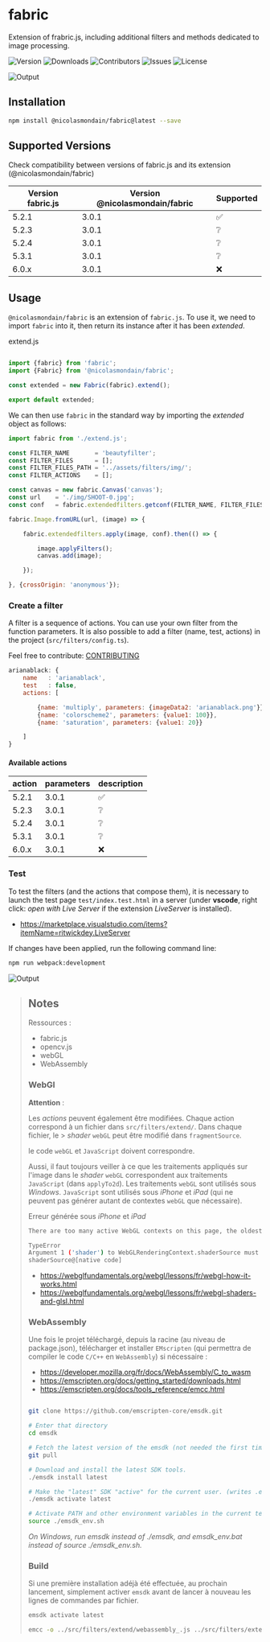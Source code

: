 # fabric

Extension of frabric.js, including additional filters and methods dedicated to image processing.

![Version](https://img.shields.io/github/package-json/version/nicolasmondain/fabric)
![Downloads](https://img.shields.io/npm/dm/@nicolasmondain/fabric.svg)
![Contributors](https://img.shields.io/github/contributors/nicolasmondain/fabric)
![Issues](https://img.shields.io/github/issues/nicolasmondain/fabric)
![License](https://img.shields.io/github/license/nicolasmondain/fabric)

![Output](/out/actionlighten-webgl.png)

## Installation

```bash
npm install @nicolasmondain/fabric@latest --save
```
## Supported Versions

Check compatibility between versions of fabric.js and its extension (@nicolasmondain/fabric)

| Version fabric.js | Version @nicolasmondain/fabric| Supported          |
| ----------------- | ----------------------------- | ------------------ |
| 5.2.1             | 3.0.1                         | :white_check_mark: |
| 5.2.3             | 3.0.1                         | :grey_question:    |
| 5.2.4             | 3.0.1                         | :grey_question:    |
| 5.3.1             | 3.0.1                         | :grey_question:    |
| 6.0.x             | 3.0.1                         | :x:                |
## Usage

`@nicolasmondain/fabric` is an extension of `fabric.js`.
To use it, we need to import `fabric` into it, then return its instance after it has been _extended_.

extend.js

```javascript

import {fabric} from 'fabric';
import {Fabric} from '@nicolasmondain/fabric';

const extended = new Fabric(fabric).extend();

export default extended;
```
We can then use `fabric` in the standard way by importing the _extended_ object as follows:

```javascript
import fabric from './extend.js';

const FILTER_NAME       = 'beautyfilter';
const FILTER_FILES      = [];
const FILTER_FILES_PATH = '../assets/filters/img/';
const FILTER_ACTIONS    = [];

const canvas = new fabric.Canvas('canvas');
const url    = './img/SHOOT-0.jpg';
const conf   = fabric.extendedfilters.getconf(FILTER_NAME, FILTER_FILES, FILTER_FILES_PATH, FILTER_ACTIONS);

fabric.Image.fromURL(url, (image) => {

	fabric.extendedfilters.apply(image, conf).then(() => {

		image.applyFilters();
		canvas.add(image);

	});

}, {crossOrigin: 'anonymous'});

```

### Create a filter

A filter is a sequence of actions.
You can use your own filter from the function parameters.
It is also possible to add a filter (name, test, actions) in the project (`src/filters/config.ts`).

Feel free to contribute: [CONTRIBUTING](CONTRIBUTING.md)

```js
arianablack: {
	name   : 'arianablack',
	test   : false,
	actions: [

		{name: 'multiply', parameters: {imageData2: 'arianablack.png'}},
		{name: 'colorscheme2', parameters: {value1: 100}},
		{name: 'saturation', parameters: {value1: 20}}

	]
}
```
#### Available actions

| action | parameters | description
| ----------------- | ----------------------------- | ------------------
| 5.2.1             | 3.0.1                         | :white_check_mark:
| 5.2.3             | 3.0.1                         | :grey_question:
| 5.2.4             | 3.0.1                         | :grey_question:
| 5.3.1             | 3.0.1                         | :grey_question:
| 6.0.x             | 3.0.1                         | :x:

### Test

To test the filters (and the actions that compose them), it is necessary to launch the test page `test/index.test.html` in a server (under __vscode__, right click: _open with Live Server_ if the extension _LiveServer_ is installed).

- https://marketplace.visualstudio.com/items?itemName=ritwickdey.LiveServer

If changes have been applied, run the following command line:

```bash
npm run webpack:development
```
![Output](/captures/screencapture-127-0-0-1-5501-test-index-test-html-2023-09-22-23_36_29.png)

>## Notes
>
> Ressources :
> * fabric.js
> * opencv.js
> * webGL
> * WebAssembly
>
> ### WebGl
>
> __Attention__ :
>
> Les _actions_ peuvent également être modifiées.
> Chaque action correspond à un fichier dans `src/filters/extend/`. Dans chaque fichier, le > _shader_ `webGL` peut être modifié dans `fragmentSource`.
>
>
> le code `webGL` et `JavaScript` doivent correspondre.
>
> Aussi, il faut toujours veiller à ce que les traitements appliqués sur l'image dans le _shader_ `webGL` correspondent aux traitements `JavaScript` (dans `applyTo2d`). Les traitements `webGL` sont utilisés sous _Windows_. `JavaScript` sont utilisés sous _iPhone_ et _iPad_ (qui ne peuvent pas générer autant de contextes `webGL` que nécessaire).
>
> Erreur générée sous _iPhone_ et _iPad_
>
> ```bash
> There are too many active WebGL contexts on this page, the oldest context will be lost.
>
> TypeError
> Argument 1 ('shader') to WebGLRenderingContext.shaderSource must be an instance of WebGLShader
> shaderSource@[native code]
> ```
> - https://webglfundamentals.org/webgl/lessons/fr/webgl-how-it-works.html
> - https://webglfundamentals.org/webgl/lessons/fr/webgl-shaders-and-glsl.html
>
> ### WebAssembly
>
> Une fois le projet téléchargé, depuis la racine (au niveau de package.json), télécharger et installer `EMscripten` (qui permettra de compiler le code `C/C++` en `WebAssembly`) si nécessaire :
>
> - https://developer.mozilla.org/fr/docs/WebAssembly/C_to_wasm
> - https://emscripten.org/docs/getting_started/downloads.html
> - https://emscripten.org/docs/tools_reference/emcc.html
>
> ```bash
>
> git clone https://github.com/emscripten-core/emsdk.git
>
> # Enter that directory
> cd emsdk
>
> # Fetch the latest version of the emsdk (not needed the first time you clone)
> git pull
>
> # Download and install the latest SDK tools.
> ./emsdk install latest
>
> # Make the "latest" SDK "active" for the current user. (writes .emscripten file)
> ./emsdk activate latest
>
> # Activate PATH and other environment variables in the current terminal
> source ./emsdk_env.sh
> ```
>
> _On Windows, run emsdk instead of ./emsdk, and emsdk_env.bat instead of source ./emsdk_env.sh._
>
> ### Build
>
>
> Si une première installation adéjà été effectuée, au prochain lancement, simplement activer `emsdk` avant de lancer à nouveau les lignes de commandes par fichier.
>
> ```bash
> emsdk activate latest
> ```
>
> ```bash
> emcc -o ../src/filters/extend/webassembly_.js ../src/filters/extend/webassembly_.c -s EXPORTED_RUNTIME_METHODS=ccall,cwrap -s EXPORTED_FUNCTIONS=_malloc,_free -s EXPORT_ES6=1 -s MODULARIZE=1 -s USE_ES6_IMPORT_META=0 -s ALLOW_MEMORY_GROWTH=1 -s TOTAL_MEMORY=512mb
> ```
>
